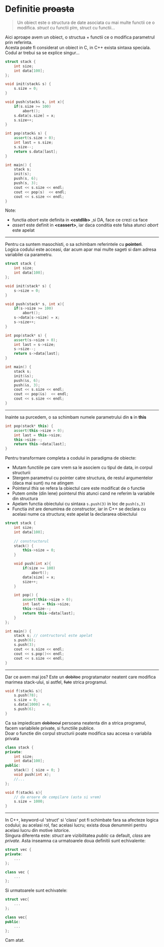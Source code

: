 # Definitie ~~proasta~~

> Un obiect este o structura de date asociata cu mai multe functii ce o modifica. *struct* cu functii plm, struct cu functii...

Aici aproape avem un obiect, o structua + functii ce o modifica parametrul prin referinta.  
Acesta poate fi considerat un obiect in C, in C++ exista sintaxa speciala.  
Codul ar trebui sa se explice singur...
``` cpp
struct stack {
    int size;
    int data[100];
};

void init(stack& s) {
    s.size = 0;
}

void push(stack& s, int x){
    if(s.size >= 100)
        abort();
    s.data[s.size] = x;
    s.size++;
}

int pop(stack& s) {
    assert(s.size > 0);
    int last = s.size;
    s.size--;
    return s.data[last];
}

int main() {
    stack s;
    init(s);
    push(s, 6);
    push(s, 3);
    cout << s.size << endl;
    cout << pop(s)  << endl;
    cout << s.size << endl;
}
```
Note:
* functia *abort* este definita in **&lt;cstdlib&gt;** ,si DA, face ce crezi ca face
* *assert* este definit in **&lt;cassert&gt;**, iar daca conditia este falsa atunci *abort* este apelat

---
Pentru ca suntem masochisti, o sa schimbam referintele cu **pointeri**.  
Logica codului este acceasi, dar acum apar mai multe sageti si dam adresa variabilei ca parametru.
``` cpp
struct stack {
    int size;
    int data[100];
};

void init(stack* s) {
    s->size = 0;
}

void push(stack* s, int x){
    if(s->size >= 100)
        abort();
    s->data[s->size] = x;
    s->size++;
}

int pop(stack* s) {
    assert(s->size > 0);
    int last = s->size;
    s->size--;
    return s->data[last];
}

int main() {
    stack s;
    init(&s);
    push(&s, 6);
    push(&s, 3);
    cout << s.size << endl;
    cout << pop(&s)  << endl;
    cout << s.size << endl;
}
```

---
Inainte sa purcedem, o sa schimbam numele parametrului din **s** in **this**
```cpp
int pop(stack* this) {
    assert(this->size > 0);
    int last = this->size;
    this->size--;
    return this->data[last];
}
```
Pentru transformare completa a codului in paradigma de obiecte:
* Mutam functiile pe care vrem sa le asociem cu tipul de data, in corpul structurii
* Stergem parametrul cu pointer catre structura, de restul argumentelor (daca mai sunt) nu ne atingem
* Pointerul *this* se refera la obiectul care este modificat de o functie
* Putem omite (din lene) pointerul *this* atunci cand ne referim la variabile din structura
* Apelam functia obiectului cu sintaxa ```s.push(3)``` in loc de ```push(s,3)```
* Functia *init* are denumirea de *constructor*, iar in C++ se declara cu acelasi nume ca structura; este apelat la declararea obiectului
```cpp
struct stack {
    int size;
    int data[100];
    
    // constructorul
    stack() {
        this->size = 0;
    }

    void push(int x){
        if(size >= 100)
            abort();
        data[size] = x;
        size++;
    }

    int pop() {
        assert(this->size > 0);
        int last = this->size;
        this->size--;
        return this->data[last];
    }
};

int main() {
    stack s; // contructorul este apelat
    s.push(6);
    s.push(3);
    cout << s.size << endl;
    cout << s.pop()<< endl;
    cout << s.size << endl;
}
```

---

Dar ce avem mai jos? Este un ~~dobitoc~~ progratamator neatent care modifica marimea stack-ului, si astfel, ~~fute~~ strica programul.
```cpp
void f(stack& s){
    s.push(78);
    s.size = 0;
    s.data[1000] = 4;
    s.push(6);
}

```
Ca sa impiedicam ~~dobitocul~~ persoana neatenta din a strica programul, facem variabilele private, si functiile publice.  
Doar o functie din corpul structurii poate modifica sau accesa o variabila privata
```cpp
class stack {
private:
    int size;
    int data[100];
public:
    stack() { size = 0; }
    void push(int x);
    //...
};

void f(stack& s){
    // da eroare de compilare (asta si vrem)
    s.size = 1000;
}
```

--- 
In C++, keyword-ul 'struct' si 'class' pot fi schimbate fara sa afecteze logica codului; au acelasi rol, fac acelasi lucru; exista doua denummiri pentru acelasi lucru din motive istorice.  
Singura diferenta este: *struct* are vizibilitatea *public* ca default, *class* are *private*.
Asta inseamna ca urmatoarele doua definitii sunt echivalente:

```cpp
struct vec {
private:
    ...
};

class vec {
    ...
};
```

Si urmatoarele sunt echivatele:
```cpp
struct vec{
    ...
};

class vec{
public:
    ...
};
```
Cam atat.

